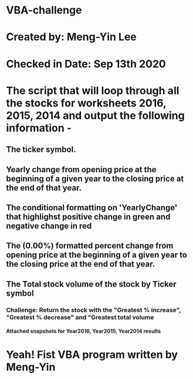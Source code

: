 # VBA-challenge 
# Created by: Meng-Yin Lee
# Checked in Date: Sep 13th 2020
# The script that will loop through all the stocks for worksheets 2016, 2015, 2014 and output the following information -
## The ticker symbol.
## Yearly change from opening price at the beginning of a given year to the closing price at the end of that year.
## The conditional formatting on 'YearlyChange' that highlighst positive change in green and negative change in red
## The (0.00%) formatted percent change from opening price at the beginning of a given year to the closing price at the end of that year.
## The Total stock volume of the stock by Ticker symbol
### Challenge: Return the stock with the "Greatest % increase", "Greatest % decrease" and "Greatest total volume
#### Attached snapshots for Year2016, Year2015, Year2014 results

# Yeah! Fist VBA program written by Meng-Yin #
